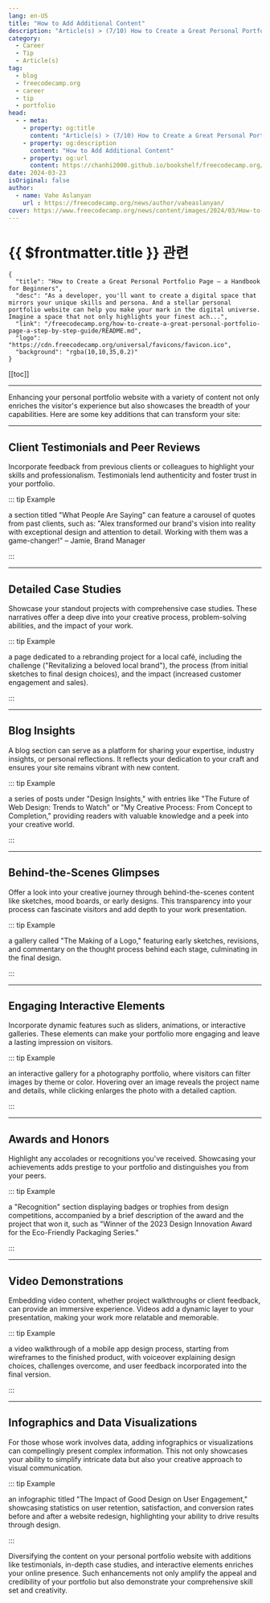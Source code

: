 ```yaml
---
lang: en-US
title: "How to Add Additional Content"
description: "Article(s) > (7/10) How to Create a Great Personal Portfolio Page – a Handbook for Beginners" 
category:
  - Career
  - Tip
  - Article(s)
tag:
  - blog
  - freecodecamp.org
  - career
  - tip
  - portfolio
head:
  - - meta:
    - property: og:title
      content: "Article(s) > (7/10) How to Create a Great Personal Portfolio Page – a Handbook for Beginners"
    - property: og:description
      content: "How to Add Additional Content"
    - property: og:url
      content: https://chanhi2000.github.io/bookshelf/freecodecamp.org/how-to-create-a-great-personal-portfolio-page-a-step-by-step-guide/how-to-add-additional-content.html
date: 2024-03-23
isOriginal: false
author:
  - name: Vahe Aslanyan
    url : https://freecodecamp.org/news/author/vaheaslanyan/
cover: https://www.freecodecamp.org/news/content/images/2024/03/How-to-Create-a-Great-Personal-Portfolio-Page-Cover--1-.png
---
```


# {{ $frontmatter.title }} 관련

```component VPCard
{
  "title": "How to Create a Great Personal Portfolio Page – a Handbook for Beginners",
  "desc": "As a developer, you'll want to create a digital space that mirrors your unique skills and persona. And a stellar personal portfolio website can help you make your mark in the digital universe.  Imagine a space that not only highlights your finest ach...",
  "link": "/freecodecamp.org/how-to-create-a-great-personal-portfolio-page-a-step-by-step-guide/README.md",
  "logo": "https://cdn.freecodecamp.org/universal/favicons/favicon.ico",
  "background": "rgba(10,10,35,0.2)"
}
```

[[toc]]

---

<SiteInfo
  name="How to Create a Great Personal Portfolio Page – a Handbook for Beginners"
  desc="As a developer, you'll want to create a digital space that mirrors your unique skills and persona. And a stellar personal portfolio website can help you make your mark in the digital universe.  Imagine a space that not only highlights your finest ach..."
  url="https://freecodecamp.org/news/how-to-create-a-great-personal-portfolio-page-a-step-by-step-guide#heading-how-to-add-additional-content"
  logo="https://cdn.freecodecamp.org/universal/favicons/favicon.ico"
  preview="https://freecodecamp.org/news/content/images/2024/03/How-to-Create-a-Great-Personal-Portfolio-Page-Cover--1-.png"/>

Enhancing your personal portfolio website with a variety of content not only enriches the visitor's experience but also showcases the breadth of your capabilities. Here are some key additions that can transform your site:

---

## Client Testimonials and Peer Reviews

Incorporate feedback from previous clients or colleagues to highlight your skills and professionalism. Testimonials lend authenticity and foster trust in your portfolio.

::: tip Example

a section titled "What People Are Saying" can feature a carousel of quotes from past clients, such as: "Alex transformed our brand's vision into reality with exceptional design and attention to detail. Working with them was a game-changer!" – Jamie, Brand Manager

:::

---

## Detailed Case Studies

Showcase your standout projects with comprehensive case studies. These narratives offer a deep dive into your creative process, problem-solving abilities, and the impact of your work.

::: tip Example

a page dedicated to a rebranding project for a local café, including the challenge ("Revitalizing a beloved local brand"), the process (from initial sketches to final design choices), and the impact (increased customer engagement and sales).

:::

---

## Blog Insights

A blog section can serve as a platform for sharing your expertise, industry insights, or personal reflections. It reflects your dedication to your craft and ensures your site remains vibrant with new content.

::: tip Example

a series of posts under "Design Insights," with entries like "The Future of Web Design: Trends to Watch" or "My Creative Process: From Concept to Completion," providing readers with valuable knowledge and a peek into your creative world.

:::

---

## Behind-the-Scenes Glimpses

Offer a look into your creative journey through behind-the-scenes content like sketches, mood boards, or early designs. This transparency into your process can fascinate visitors and add depth to your work presentation.

::: tip Example

a gallery called "The Making of a Logo," featuring early sketches, revisions, and commentary on the thought process behind each stage, culminating in the final design.

:::

---

## Engaging Interactive Elements

Incorporate dynamic features such as sliders, animations, or interactive galleries. These elements can make your portfolio more engaging and leave a lasting impression on visitors.

::: tip Example

an interactive gallery for a photography portfolio, where visitors can filter images by theme or color. Hovering over an image reveals the project name and details, while clicking enlarges the photo with a detailed caption.

:::

---

## Awards and Honors

Highlight any accolades or recognitions you've received. Showcasing your achievements adds prestige to your portfolio and distinguishes you from your peers.

::: tip Example 

a "Recognition" section displaying badges or trophies from design competitions, accompanied by a brief description of the award and the project that won it, such as "Winner of the 2023 Design Innovation Award for the Eco-Friendly Packaging Series."

:::

---

## Video Demonstrations

Embedding video content, whether project walkthroughs or client feedback, can provide an immersive experience. Videos add a dynamic layer to your presentation, making your work more relatable and memorable.

::: tip Example

a video walkthrough of a mobile app design process, starting from wireframes to the finished product, with voiceover explaining design choices, challenges overcome, and user feedback incorporated into the final version.

:::

---

## Infographics and Data Visualizations

For those whose work involves data, adding infographics or visualizations can compellingly present complex information. This not only showcases your ability to simplify intricate data but also your creative approach to visual communication.

::: tip Example

an infographic titled "The Impact of Good Design on User Engagement," showcasing statistics on user retention, satisfaction, and conversion rates before and after a website redesign, highlighting your ability to drive results through design.

:::

Diversifying the content on your personal portfolio website with additions like testimonials, in-depth case studies, and interactive elements enriches your online presence. Such enhancements not only amplify the appeal and credibility of your portfolio but also demonstrate your comprehensive skill set and creativity.
